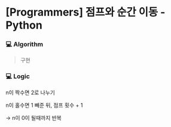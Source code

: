 # [Programmers] 점프와 순간 이동 - Python

### :computer: Algorithm

> 구현



### :computer: Logic

n이 짝수면 2로 나누기

n이 홀수면 1 빼준 뒤, 점프 횟수 + 1

-> n이 0이 될때까지 반복